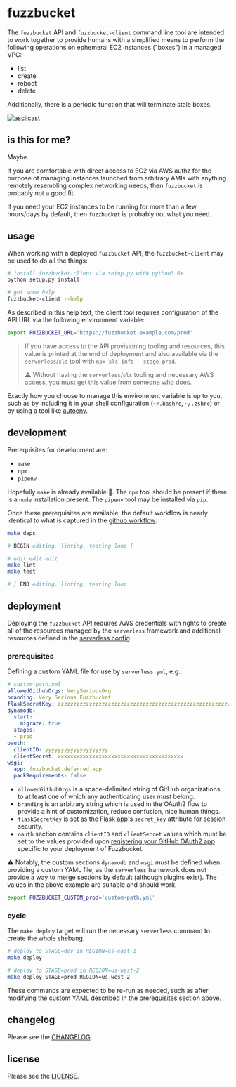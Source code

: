 # fuzzbucket

The `fuzzbucket` API and `fuzzbucket-client` command line tool are intended to
work together to provide humans with a simplified means to perform the
following operations on ephemeral EC2 instances ("boxes") in a managed VPC:

-    list
-    create
-    reboot
-    delete

Additionally, there is a periodic function that will terminate stale boxes.

[![asciicast](https://asciinema.org/a/4lO70eoiBq9qBhbem9i5dd768.svg)](https://asciinema.org/a/4lO70eoiBq9qBhbem9i5dd768)

## is this for me?

Maybe.

If you are comfortable with direct access to EC2 via AWS authz for the purpose
of managing instances launched from arbitrary AMIs with anything remotely
resembling complex networking needs, then `fuzzbucket` is probably not a good
fit.

If you need your EC2 instances to be running for more than a few hours/days by
default, then `fuzzbucket` is probably not what you need.


## usage

When working with a deployed `fuzzbucket` API, the `fuzzbucket-client` may be
used to do all the things:

```bash
# install fuzzbucket-client via setup.py with python3.6+
python setup.py install
```

```bash
# get some help
fuzzbucket-client --help
```

As described in this help text, the client tool requires configuration of the
API URL via the following environment variable:

```bash
export FUZZBUCKET_URL='https://fuzzbucket.example.com/prod'
```

> If you have access to the API provisioning tooling and resources, this value
> is printed at the end of deployment and also available via the
> `serverless`/`sls` tool with `npx sls info --stage prod`.
>
> :warning: Without having the `serverless`/`sls` tooling and necessary AWS
> access, you must get this value from someone who does.

Exactly how you choose to manage this environment variable is up to you, such
as by including it in your shell configuration (`~/.bashrc`, `~/.zshrc`) or
by using a tool like [autoenv](https://github.com/inishchith/autoenv).

## development

Prerequisites for development are:

-    `make`
-    `npm`
-    `pipenv`

Hopefully `make` is already available :grimacing:. The `npm` tool should be
present if there is a `node` installation present. The `pipenv` tool may be
installed via `pip`.

Once these prerequisites are available, the default workflow is nearly
identical to what is captured in the [github
workflow](./.github/workflows/main.yml):

```bash
make deps

# BEGIN editing, linting, testing loop {

# edit edit edit
make lint
make test

# } END editing, linting, testing loop
```

## deployment

Deploying the `fuzzbucket` API requires AWS credentials with rights to
create all of the resources managed by the `serverless` framework and
additional resources defined in the [serverless config](./serverless.yml).

### prerequisites

Defining a custom YAML file for use by `serverless.yml`, e.g.:

```yaml
# custom-path.yml
allowedGithubOrgs: VerySeriousOrg
branding: Very Serious Fuzzbucket
flaskSecretKey: zzzzzzzzzzzzzzzzzzzzzzzzzzzzzzzzzzzzzzzzzzzzzzzzzzzzzzzzzzzzzzzz
dynamodb:
  start:
    migrate: true
  stages:
  - prod
oauth:
  clientID: yyyyyyyyyyyyyyyyyyyy
  clientSecret: xxxxxxxxxxxxxxxxxxxxxxxxxxxxxxxxxxxxxxxx
wsgi:
  app: fuzzbucket.deferred_app
  packRequirements: false
```

* `allowedGithubOrgs` is a space-delimited string of GitHub organizations, to
  at least one of which any authenticating user *must* belong.
* `branding` is an arbitrary string which is used in the OAuth2 flow to provide
  a hint of customization, reduce confusion, nice human things.
* `flaskSecretKey` is set as the Flask app's `secret_key` attribute for session
  security.
* `oauth` section contains `clientID` and `clientSecret` values which must be
  set to the values provided upon [registering your GitHub OAuth2
  app](https://developer.github.com/v3/guides/basics-of-authentication/#registering-your-app)
  specific to your deployment of Fuzzbucket.

:warning: Notably, the custom sections `dynamodb` and `wsgi` _must_ be defined
when providing a custom YAML file, as the `serverless` framework does not
provide a way to merge sections by default (although plugins exist). The values
in the above example are suitable and should work.

```bash
export FUZZBUCKET_CUSTOM_prod='custom-path.yml'
```

### cycle

The `make deploy` target will run the necessary `serverless` command to create
the whole shebang.

```bash
# deploy to STAGE=dev in REGION=us-east-1
make deploy
```

```bash
# deploy to STAGE=prod in REGION=us-west-2
make deploy STAGE=prod REGION=us-west-2
```

These commands are expected to be re-run as needed, such as after modifying the
custom YAML described in the prerequisites section above.


## changelog

Please see the [CHANGELOG](./CHANGELOG.md).

## license

Please see the [LICENSE](./LICENSE.md).
